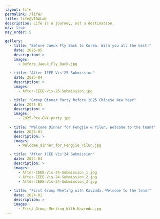 ```yaml
---
layout: life
permalink: /life/
title: life@VIDALab
description: Life is a journey, not a destination.
nav: true
nav_order: 5

gallery:
  - title: "Before Jaeuk Fly Back to Korea. Wish you all the best!"
    date: 2025-05
    description: >
    images:
      - Before_Jaeuk_Fly_Back.jpg
      
  - title: "After IEEE Vis'25 Submission"
    date: 2025-04
    description: >
    images:
      - After-IEEE-Vis-25-Submission.jpg

  - title: "Group Dinner Party before 2025 Chinese New Year"
    date: 2025-01
    description: >
    images:
      - 2025-Pre-CNY-party.jpg
      
  - title: "Welcome Dinner for Fengjie & Yilun. Welcome to the team!"
    date: 2025-01
    description: >
    images:
      - Welcome_dinner_for_Fengjie_Yilun.jpg

  - title: "After IEEE Vis'24 Submission"
    date: 2024-04
    description: >
    images:
      - After-IEEE-Vis-24-Submission_1.jpg
      - After-IEEE-Vis-24-Submission_2.jpg
      - After-IEEE-Vis-24-Submission_3.jpg
      
  - title: "First Group Meeting with Kavinda. Welcome to the team!"
    date: 2024-01
    description: >
    images:
      - First_Group_Meeting_With_Kavinda.jpg
---
```

